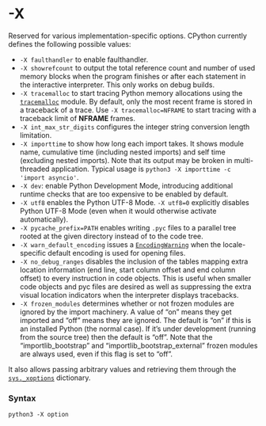 # -X

Reserved for various implementation-specific options. CPython currently defines the following possible values:

- `-X faulthandler` to enable faulthandler.
- `-X showrefcount` to output the total reference count and number of used memory blocks when the program finishes or after each statement in the interactive interpreter. This only works on debug builds.
- `-X tracemalloc` to start tracing Python memory allocations using the [`tracemalloc`](/modules/tracemalloc.md) module. By default, only the most recent frame is stored in a traceback of a trace. Use `-X tracemalloc=NFRAME` to start tracing with a traceback limit of **NFRAME** frames.
- `-X int_max_str_digits` configures the integer string conversion length limitation.
- `-X importtime` to show how long each import takes. It shows module name, cumulative time (including nested imports) and self time (excluding nested imports). Note that its output may be broken in multi-threaded application. Typical usage is `python3 -X importtime -c 'import asyncio'`.
- `-X dev`: enable Python Development Mode, introducing additional runtime checks that are too expensive to be enabled by default.
- `-X utf8` enables the Python UTF-8 Mode. `-X utf8=0` explicitly disables Python UTF-8 Mode (even when it would otherwise activate automatically).
- `-X pycache_prefix=PATH` enables writing `.pyc` files to a parallel tree rooted at the given directory instead of to the code tree.
- `-X warn_default_encoding` issues a [`EncodingWarning`](/exceptions/EncodingWarning.md) when the locale-specific default encoding is used for opening files.
- `-X no_debug_ranges` disables the inclusion of the tables mapping extra location information (end line, start column offset and end column offset) to every instruction in code objects. This is useful when smaller code objects and pyc files are desired as well as suppressing the extra visual location indicators when the interpreter displays tracebacks.
- `-X frozen_modules` determines whether or not frozen modules are ignored by the import machinery. A value of “on” means they get imported and “off” means they are ignored. The default is “on” if this is an installed Python (the normal case). If it’s under development (running from the source tree) then the default is “off”. Note that the “importlib_bootstrap” and “importlib_bootstrap_external” frozen modules are always used, even if this flag is set to “off”.

It also allows passing arbitrary values and retrieving them through the [`sys._xoptions`](/modules/sys/_xoptions.md) dictionary.

### Syntax

```shell
python3 -X option
```